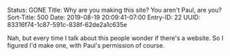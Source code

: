 Status: GONE
Title: Why are you making this site? You aren't Paul, are you?
Sort-Title: 500
Date: 2019-08-19 20:09:41-07:00
Entry-ID: 22
UUID: 83316f74-1c87-591c-838f-62de2a1c635e

Nah, but every time I talk about this people wonder if there's a website. So I figured I'd make one, with Paul's permission of course.
